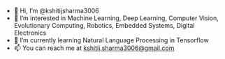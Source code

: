 - 👋 Hi, I’m @kshitijsharma3006
- 👀 I’m interested in Machine Learning, Deep Learning, Computer Vision, Evolutionary Computing, Robotics, Embedded Systems, Digital Electronics
- 🌱 I’m currently learning Natural Language Processing in Tensorflow
- 📫 You can reach me at kshitij.sharma3006@gmail.com

<!---
kshitijsharma3006/kshitijsharma3006 is a ✨ special ✨ repository because its `README.md` (this file) appears on your GitHub profile.
You can click the Preview link to take a look at your changes.
--->
